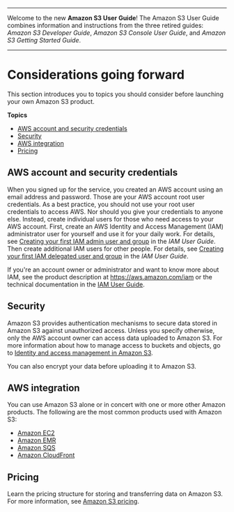 --------

Welcome to the new **Amazon S3 User Guide**\! The Amazon S3 User Guide combines information and instructions from the three retired guides: *Amazon S3 Developer Guide*, *Amazon S3 Console User Guide*, and *Amazon S3 Getting Started Guide*\.

--------

# Considerations going forward<a name="s3-gsg-ConsiderationsGoingForward"></a>

This section introduces you to topics you should consider before launching your own Amazon S3 product\.

**Topics**
+ [AWS account and security credentials](#iam-about-shared)
+ [Security](#s3-gsg-Security)
+ [AWS integration](#s3-gsg-AWSIntegration)
+ [Pricing](#s3-gsg-Pricing)

## AWS account and security credentials<a name="iam-about-shared"></a>

When you signed up for the service, you created an AWS account using an email address and password\. Those are your AWS account root user credentials\. As a best practice, you should not use your root user credentials to access AWS\. Nor should you give your credentials to anyone else\. Instead, create individual users for those who need access to your AWS account\. First, create an AWS Identity and Access Management \(IAM\) administrator user for yourself and use it for your daily work\. For details, see [Creating your first IAM admin user and group](https://docs.aws.amazon.com/IAM/latest/UserGuide/getting-started_create-admin-group.html) in the *IAM User Guide*\. Then create additional IAM users for other people\. For details, see [Creating your first IAM delegated user and group](https://docs.aws.amazon.com/IAM/latest/UserGuide/getting-started_create-delegated-user.html) in the *IAM User Guide*\.

If you're an account owner or administrator and want to know more about IAM, see the product description at [https://aws\.amazon\.com/iam](https://aws.amazon.com/iam) or the technical documentation in the [IAM User Guide](https://docs.aws.amazon.com/IAM/latest/UserGuide/introduction.html)\.

## Security<a name="s3-gsg-Security"></a>

Amazon S3 provides authentication mechanisms to secure data stored in Amazon S3 against unauthorized access\. Unless you specify otherwise, only the AWS account owner can access data uploaded to Amazon S3\. For more information about how to manage access to buckets and objects, go to [Identity and access management in Amazon S3](s3-access-control.md)\. 

You can also encrypt your data before uploading it to Amazon S3\.

## AWS integration<a name="s3-gsg-AWSIntegration"></a>

You can use Amazon S3 alone or in concert with one or more other Amazon products\. The following are the most common products used with Amazon S3:
+ [Amazon EC2](https://aws.amazon.com/ec2/)
+ [Amazon EMR](https://aws.amazon.com/elasticmapreduce/)
+ [Amazon SQS](https://aws.amazon.com/sqs/)
+ [Amazon CloudFront ](https://aws.amazon.com/cloudfront/)

## Pricing<a name="s3-gsg-Pricing"></a>

Learn the pricing structure for storing and transferring data on Amazon S3\. For more information, see [Amazon S3 pricing](https://aws.amazon.com/s3/pricing/)\.